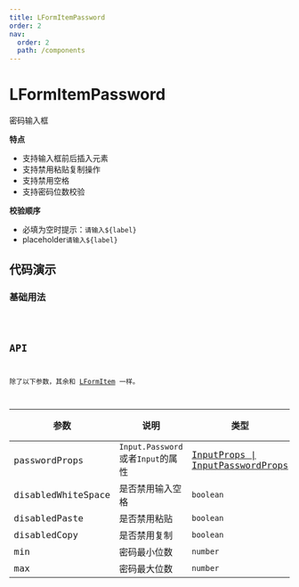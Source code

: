 ```yaml
---
title: LFormItemPassword
order: 2
nav:
  order: 2
  path: /components
---
```


# LFormItemPassword

密码输入框

**特点**

- 支持输入框前后插入元素
- 支持禁用粘贴复制操作
- 支持禁用空格
- 支持密码位数校验

**校验顺序**

- 必填为空时提示：`请输入${label}`
- placeholder`请输入${label}`

## 代码演示

### 基础用法

<code src='./demos/Demo3.tsx'>

## API

除了以下参数，其余和 [LFormItem](/components/form-item#api) 一样。

| 参数 | 说明 | 类型 | 默认值 |
| --- | --- | --- | --- |
| passwordProps | `Input.Password`或者`Input`的属性 | [InputProps \| InputPasswordProps](https://4x.ant.design/components/input-cn/#Input.Password) | `-` |
| disabledWhiteSpace | 是否禁用输入空格 | `boolean` | `true` |
| disabledPaste | 是否禁用粘贴 | `boolean` | `true` |
| disabledCopy | 是否禁用复制 | `boolean` | `true` |
| min | 密码最小位数 | `number` | `8` |
| max | 密码最大位数 | `number` | `16` |
